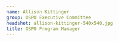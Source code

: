```yaml
---
name: Allison Kittinger
group: OSPO Executive Committee
headshot: allison-kittinger-540x540.jpg
title: OSPO Program Manager
--- 
```


